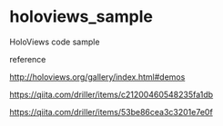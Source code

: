 # holoviews_sample

HoloViews code sample

reference

http://holoviews.org/gallery/index.html#demos

https://qiita.com/driller/items/c21200460548235fa1db 

https://qiita.com/driller/items/53be86cea3c3201e7e0f

